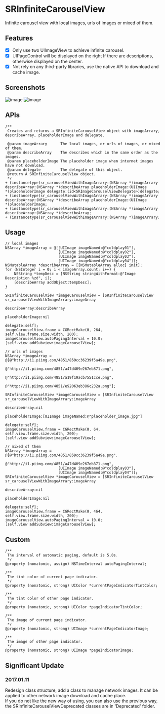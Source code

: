 # SRInfiniteCarouselView

Infinite carousel view with local images, urls of images or mixed of them.

## Features

* [x] Only use two UIImageView to achieve infinite carousel.
* [x] UIPageControl will be displayed on the right If there are descriptions, otherwise displayed on the center.
* [x] Not rely on any third-party libraries, use the native API to download and cache image.

## Screenshots

![image](screenshot1.jpg)
![image](screenshot2.jpg)

## APIs

````objc
/**
 Creates and returns a SRInfiniteCarouselView object with imageArrary, describeArray, placeholderImage and delegate.
 
 @param imageArrary      The local images, or urls of images, or mixed of them.
 @param describeArray    The describes which in the same order as the images.
 @param placeholderImage The placeholder image when internet images have not download.
 @param delegate         The delegate of this object.
 @return A SRInfiniteCarouselView object.
 */
+ (instancetype)sr_carouselViewWithImageArrary:(NSArray *)imageArrary describeArray:(NSArray *)describeArray placeholderImage:(UIImage *)placeholderImage delegate:(id<SRImageCarouselViewDelegate>)delegate;
+ (instancetype)sr_carouselViewWithImageArrary:(NSArray *)imageArrary describeArray:(NSArray *)describeArray placeholderImage:(UIImage *)placeholderImage;
+ (instancetype)sr_carouselViewWithImageArrary:(NSArray *)imageArrary describeArray:(NSArray *)describeArray;
+ (instancetype)sr_carouselViewWithImageArrary:(NSArray *)imageArrary;
````

## Usage

````objc
// local images
NSArray *imageArray = @[[UIImage imageNamed:@"coldplay01"],
                        [UIImage imageNamed:@"coldplay02"],
                        [UIImage imageNamed:@"coldplay03"],
                        [UIImage imageNamed:@"coldplay04"]];
NSMutableArray *describeArray = [[NSMutableArray alloc] init];
for (NSInteger i = 0; i < imageArray.count; i++) {
    NSString *tempDesc = [NSString stringWithFormat:@"Image Description %zd", i];
    [describeArray addObject:tempDesc];
}
    
SRInfiniteCarouselView *imageCarouselView = [SRInfiniteCarouselView sr_carouselViewWithImageArrary:imageArray
                                                                                     describeArray:describeArray
                                                                                  placeholderImage:nil
                                                                                          delegate:self];
imageCarouselView.frame = CGRectMake(0, 264, self.view.frame.size.width, 200);
imageCarouselView.autoPagingInterval = 10.0;
[self.view addSubview:imageCarouselView];
````

````objc
// urls of images
NSArray *imageArray = @[@"http://i1.piimg.com/4851/859cc36239f5a49e.png",
                        @"http://i1.piimg.com/4851/a47d409e267eb871.png",
                        @"http://i1.piimg.com/4851/a19f19acb7551cce.png",
                        @"http://i1.piimg.com/4851/e92063eb386c232a.png"];
    
SRInfiniteCarouselView *imageCarouselView = [SRInfiniteCarouselView sr_carouselViewWithImageArrary:imageArray
                                                                                     describeArray:nil
                                                                                  placeholderImage:[UIImage imageNamed:@"placeholder_image.jpg"]
                                                                                          delegate:self];
imageCarouselView.frame = CGRectMake(0, 64, self.view.frame.size.width, 200);
[self.view addSubview:imageCarouselView];
````

````objc
// mixed of them
NSArray *imageArray = @[@"http://i1.piimg.com/4851/859cc36239f5a49e.png",
                        @"http://i1.piimg.com/4851/a47d409e267eb871.png",
                        [UIImage imageNamed:@"coldplay03"],
                        [UIImage imageNamed:@"coldplay04"]];
SRInfiniteCarouselView *imageCarouselView = [SRInfiniteCarouselView sr_carouselViewWithImageArrary:imageArray
                                                                                     describeArray:nil
                                                                                  placeholderImage:nil
                                                                                          delegate:self];
imageCarouselView.frame = CGRectMake(0, 464, self.view.frame.size.width, 200);
imageCarouselView.autoPagingInterval = 10.0;
[self.view addSubview:imageCarouselView];
````

## Custom
````objc
/**
 The interval of automatic paging, default is 5.0s.
 */
@property (nonatomic, assign) NSTimeInterval autoPagingInterval;

/**
 The tint color of current page indicator.
 */
@property (nonatomic, strong) UIColor *currentPageIndicatorTintColor;

/**
 The tint color of other page indicator.
 */
@property (nonatomic, strong) UIColor *pageIndicatorTintColor;

/**
 The image of current page indicator.
 */
@property (nonatomic, strong) UIImage *currentPageIndicatorImage;

/**
 The image of other page indicator.
 */
@property (nonatomic, strong) UIImage *pageIndicatorImage;
````

## Significant Update

### 2017.01.11
Redesign class structure, add a class to manage network images. It can be applied to other network image download and cache place.   
If you do not like the new way of using, you can also use the previous way, the SRInfiniteCarouselViewDeprecated classes are in 'Deprecated' folder.